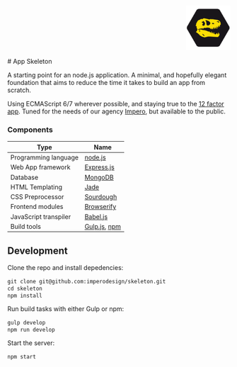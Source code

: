 <p align='right'>
<img width='100' src='https://raw.githubusercontent.com/imperodesign/skeleton/master/app/static/src/img/skeleton-logo.png?raw=true'>
</p>
# App Skeleton

A starting point for an node.js application. A minimal, and hopefully elegant foundation that aims to reduce the time it takes to build an app from scratch.

Using ECMAScript 6/7 wherever possible, and staying true to the [12 factor app](http://12factor.net). Tuned for the needs of our agency [Impero](http://weareimpero.com), but available to the public.

### Components
Type | Name
--- | ---
Programming language | [node.js](https://nodejs.org)
Web App framework | [Express.js](http://expressjs.com)
Database | [MongoDB](https://www.mongodb.org)
HTML Templating | [Jade](http://jade-lang.com)
CSS Preprocessor | [Sourdough](https://github.com/sourdough-css/preprocessor)
Frontend modules | [Browserify](http://browserify.org)
JavaScript transpiler | [Babel.js](http://babeljs.io)
Build tools | [Gulp.js](http://gulpjs.com), [npm](https://www.npmjs.com)


## Development

Clone the repo and install depedencies:

```
git clone git@github.com:imperodesign/skeleton.git
cd skeleton
npm install
```

Run build tasks with either Gulp or npm:
```
gulp develop
npm run develop
```

Start the server:
```
npm start
```
